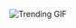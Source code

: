 ![Trending GIF](https://media3.giphy.com/media/rplvK3z0IzLqBxVJWk/giphy.gif?cid=8bb21772ylmwbud72oy1bkjm8krlnf6btdpidlu070htcpv4&ep=v1_gifs_search&rid=giphy.gif&ct=g)
